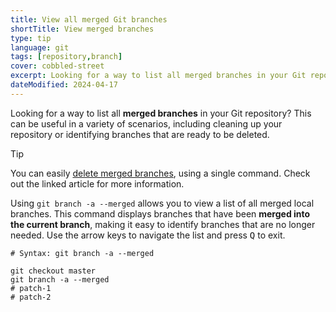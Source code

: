 ```yaml
---
title: View all merged Git branches
shortTitle: View merged branches
type: tip
language: git
tags: [repository,branch]
cover: cobbled-street
excerpt: Looking for a way to list all merged branches in your Git repository? Look no further.
dateModified: 2024-04-17
---
```


Looking for a way to list all **merged branches** in your Git repository? This can be useful in a variety of scenarios, including cleaning up your repository or identifying branches that are ready to be deleted.

> [!TIP]
>
> You can easily [delete merged branches](/git/s/delete-branch#delete-merged-branches), using a single command. Check out the linked article for more information.

Using `git branch -a --merged` allows you to view a list of all merged local branches. This command displays branches that have been **merged into the current branch**, making it easy to identify branches that are no longer needed. Use the arrow keys to navigate the list and press <kbd>Q</kbd> to exit.

```shell
# Syntax: git branch -a --merged

git checkout master
git branch -a --merged
# patch-1
# patch-2
```
